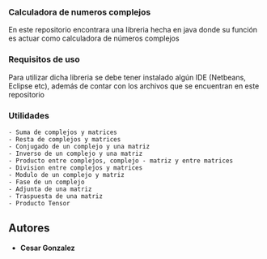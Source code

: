 ### Calculadora de numeros complejos

En este repositorio encontrara una libreria hecha en java donde su función es actuar como calculadora de números complejos

### Requisitos de uso

Para utilizar dicha libreria se debe tener instalado algún IDE (Netbeans, Eclipse etc), además de contar con los archivos que se encuentran en este repositorio

### Utilidades
    - Suma de complejos y matrices
    - Resta de complejos y matrices 
    - Conjugado de un complejo y una matriz
    - Inverso de un complejo y una matriz 
    - Producto entre complejos, complejo - matriz y entre matrices
    - Division entre complejos y matrices
    - Modulo de un complejo y matriz
    - Fase de un complejo
    - Adjunta de una matriz
    - Traspuesta de una matriz
    - Producto Tensor


## Autores 

* **Cesar Gonzalez** 
